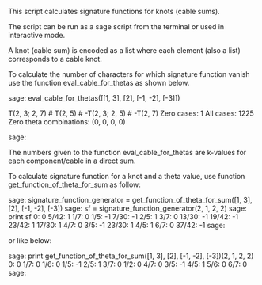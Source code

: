 This script calculates signature functions for knots (cable sums).

The script can be run as a sage script from the terminal or used in interactive mode.

A knot (cable sum) is encoded as a list where each element (also a list) corresponds to a cable knot.

To calculate the number of characters for which signature function vanish use the function eval_cable_for_thetas as shown below.

sage: eval_cable_for_thetas([[1, 3], [2], [-1, -2], [-3]])

T(2, 3; 2, 7) # T(2, 5) # -T(2, 3; 2, 5) # -T(2, 7)
Zero cases: 1
All cases: 1225
Zero theta combinations:
(0, 0, 0, 0)

sage:


The numbers given to the function eval_cable_for_thetas are k-values for each
component/cable in a direct sum.


To calculate signature function for a knot and a theta value, use function
get_function_of_theta_for_sum as follow:

sage: signature_function_generator = get_function_of_theta_for_sum([1, 3], [2], [-1, -2], [-3])
sage: sf = signature_function_generator(2, 1, 2, 2)
sage: print sf
0: 0
5/42: 1
1/7: 0
1/5: -1
7/30: -1
2/5: 1
3/7: 0
13/30: -1
19/42: -1
23/42: 1
            17/30: 1
4/7: 0
3/5: -1
23/30: 1
4/5: 1
6/7: 0
37/42: -1
sage:

or like below:

sage: print get_function_of_theta_for_sum([1, 3], [2], [-1, -2], [-3])(2, 1, 2, 2)
0: 0
1/7: 0
1/6: 0
1/5: -1
2/5: 1
3/7: 0
1/2: 0
4/7: 0
3/5: -1
4/5: 1
5/6: 0
6/7: 0
sage: